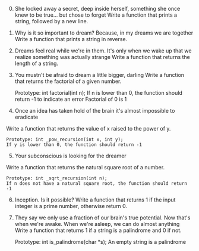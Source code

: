 0. She locked away a secret, deep inside herself, something she once knew to be true... but chose to forget
Write a function that prints a string, followed by a new line.

 1. Why is it so important to dream? Because, in my dreams we are together
Write a function that prints a string in reverse.


 2. Dreams feel real while we're in them. It's only when we wake up that we realize something was actually strange
Write a function that returns the length of a string.

 3. You mustn't be afraid to dream a little bigger, darling
Write a function that returns the factorial of a given number.

    Prototype: int factorial(int n);
    If n is lower than 0, the function should return -1 to indicate an error
    Factorial of 0 is 1

 4. Once an idea has taken hold of the brain it's almost impossible to eradicate

Write a function that returns the value of x raised to the power of y.

    Prototype: int _pow_recursion(int x, int y);
    If y is lower than 0, the function should return -1

 5. Your subconscious is looking for the dreamer

Write a function that returns the natural square root of a number.

    Prototype: int _sqrt_recursion(int n);
    If n does not have a natural square root, the function should return -1

 6. Inception. Is it possible?
Write a function that returns 1 if the input integer is a prime number, otherwise return 0.

 7. They say we only use a fraction of our brain's true potential. Now that's when we're awake. When we're asleep, we can do almost anything 
Write a function that returns 1 if a string is a palindrome and 0 if not.

    Prototype: int is_palindrome(char *s);
    An empty string is a palindrome
